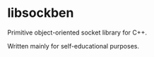 # libsockben

Primitive object-oriented socket library for C++.

Written mainly for self-educational purposes.